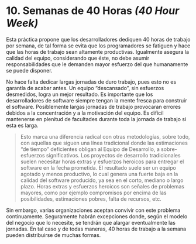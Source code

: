 # 10. Semanas de 40 Horas _(40 Hour Week)_

Esta práctica propone que los desarrolladores dediquen 40 horas de trabajo por semana, de tal forma se evita que los programadores se fatiguen y hace que las horas de trabajo sean altamente productivas. Igualmente asegura la calidad del equipo, considerando que éste, no debe asumir responsabilidades que le demanden mayor esfuerzo del que humanamente se puede disponer.

No hace falta dedicar largas jornadas de duro trabajo, pues esto no es garantía de acabar antes. Un equipo “descansado”, sin esfuerzos desmedidos,
logra un mejor resultado. Es importante que los desarrolladores de software siempre tengan la mente fresca para construir el software. Posiblemente largas jornadas de trabajo provocaran errores debidos a la concentración y a la motivación del equipo. Es difícil mantenerse en plenitud de facultades durante toda la jornada de trabajo si esta es larga.

>Esto marca una diferencia radical con otras metodologías, sobre todo, con aquellas que siguen una línea tradicional donde las estimaciones “de tiempo” deficientes obligan al Equipo de Desarrollo, a sobre-esfuerzos significativos. Los proyectos de desarrollo tradicionales suelen necesitar horas extras y esfuerzos heroicos para entregar el software en la fecha prometida. El resultado suele ser un equipo agotado y menos productivo, lo cual genera una fuerte baja en la calidad del software producido, ya sea en el corto, mediano o largo plazo. Horas extras y esfuerzos heroicos son señales de problemas mayores, como por ejemplo compromisos por encima de las posibilidades, estimaciones pobres, falta de recursos, etc.

Sin embargo, varias organizaciones aceptan convivir con este problema continuamente. Seguramente habrán excepciones donde, según el modelo del
negocio que lo necesite, se tendrán que alargar eventualmente las jornadas. En tal caso y de todas maneras, 40 horas de trabajo a la semana pueden distribuirse de muchas formas.
